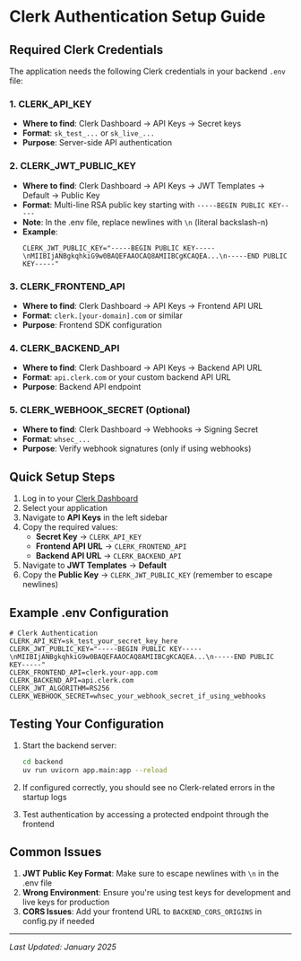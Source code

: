 # Clerk Authentication Setup Guide

## Required Clerk Credentials

The application needs the following Clerk credentials in your backend `.env` file:

### 1. CLERK_API_KEY
- **Where to find**: Clerk Dashboard → API Keys → Secret keys
- **Format**: `sk_test_...` or `sk_live_...`
- **Purpose**: Server-side API authentication

### 2. CLERK_JWT_PUBLIC_KEY
- **Where to find**: Clerk Dashboard → API Keys → JWT Templates → Default → Public Key
- **Format**: Multi-line RSA public key starting with `-----BEGIN PUBLIC KEY-----`
- **Note**: In the .env file, replace newlines with `\n` (literal backslash-n)
- **Example**:
  ```
  CLERK_JWT_PUBLIC_KEY="-----BEGIN PUBLIC KEY-----\nMIIBIjANBgkqhkiG9w0BAQEFAAOCAQ8AMIIBCgKCAQEA...\n-----END PUBLIC KEY-----"
  ```

### 3. CLERK_FRONTEND_API
- **Where to find**: Clerk Dashboard → API Keys → Frontend API URL
- **Format**: `clerk.[your-domain].com` or similar
- **Purpose**: Frontend SDK configuration

### 4. CLERK_BACKEND_API
- **Where to find**: Clerk Dashboard → API Keys → Backend API URL
- **Format**: `api.clerk.com` or your custom backend API URL
- **Purpose**: Backend API endpoint

### 5. CLERK_WEBHOOK_SECRET (Optional)
- **Where to find**: Clerk Dashboard → Webhooks → Signing Secret
- **Format**: `whsec_...`
- **Purpose**: Verify webhook signatures (only if using webhooks)

## Quick Setup Steps

1. Log in to your [Clerk Dashboard](https://dashboard.clerk.com/)
2. Select your application
3. Navigate to **API Keys** in the left sidebar
4. Copy the required values:
   - **Secret Key** → `CLERK_API_KEY`
   - **Frontend API URL** → `CLERK_FRONTEND_API`
   - **Backend API URL** → `CLERK_BACKEND_API`
5. Navigate to **JWT Templates** → **Default**
6. Copy the **Public Key** → `CLERK_JWT_PUBLIC_KEY` (remember to escape newlines)

## Example .env Configuration

```env
# Clerk Authentication
CLERK_API_KEY=sk_test_your_secret_key_here
CLERK_JWT_PUBLIC_KEY="-----BEGIN PUBLIC KEY-----\nMIIBIjANBgkqhkiG9w0BAQEFAAOCAQ8AMIIBCgKCAQEA...\n-----END PUBLIC KEY-----"
CLERK_FRONTEND_API=clerk.your-app.com
CLERK_BACKEND_API=api.clerk.com
CLERK_JWT_ALGORITHM=RS256
CLERK_WEBHOOK_SECRET=whsec_your_webhook_secret_if_using_webhooks
```

## Testing Your Configuration

1. Start the backend server:
   ```bash
   cd backend
   uv run uvicorn app.main:app --reload
   ```

2. If configured correctly, you should see no Clerk-related errors in the startup logs

3. Test authentication by accessing a protected endpoint through the frontend

## Common Issues

1. **JWT Public Key Format**: Make sure to escape newlines with `\n` in the .env file
2. **Wrong Environment**: Ensure you're using test keys for development and live keys for production
3. **CORS Issues**: Add your frontend URL to `BACKEND_CORS_ORIGINS` in config.py if needed

---

*Last Updated: January 2025*
